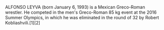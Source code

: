 ALFONSO LEYVA (born January 6, 1993) is a Mexican Greco-Roman wrestler. He competed in the men's Greco-Roman 85 kg event at the 2016 Summer Olympics, in which he was eliminated in the round of 32 by Robert Kobliashvili.[1][2]

